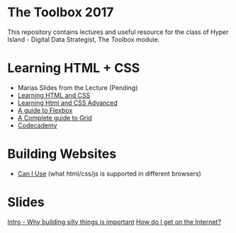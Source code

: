 # The Toolbox 2017
This repository contains lectures and useful resource for the class of Hyper Island - Digital Data Strategist, The Toolbox module.

# Learning HTML + CSS

* Marias Slides from the Lecture (Pending)
* [Learning HTML and CSS](https://learn.shayhowe.com/html-css/)
* [Learning Html and CSS Advanced](https://learn.shayhowe.com/advanced-html-css/)
* [A guide to Flexbox](https://css-tricks.com/snippets/css/a-guide-to-flexbox/)
* [A Complete guide to Grid](https://css-tricks.com/snippets/css/complete-guide-grid/)
* [Codecademy](https://www.codecademy.com/)

# Building Websites
* [Can I Use](https://caniuse.com/) (what html/css/js is supported in different browsers)

# Slides
[Intro - Why building silly things is important](https://slides.com/abergs/deck)
[How do I get on the Internet?](http://slides.com/abergs/deck-1)

